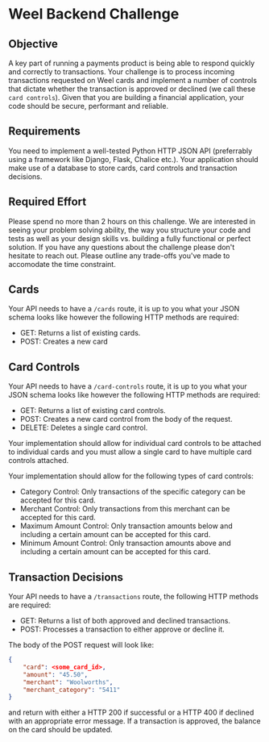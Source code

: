 
# Weel Backend Challenge
## Objective
A key part of running a payments product is being able to respond quickly and correctly to transactions. Your challenge is to process incoming transactions requested on Weel cards and implement a number of controls that dictate whether the transaction is approved or declined (we call these `card controls`). Given that you are building a financial application, your code should be secure, performant and reliable.

## Requirements
You need to implement a well-tested Python HTTP JSON API (preferrably using a framework like Django, Flask, Chalice etc.). Your application should make use of a database to store cards, card controls and transaction decisions.

## Required Effort
Please spend no more than 2 hours on this challenge. We are interested in seeing your problem solving ability, the way you structure your code and tests as well as your design skills vs. building a fully functional or perfect solution. If you have any questions about the challenge please don't hesitate to reach out. Please outline any trade-offs you've made to accomodate the time constraint.

## Cards
Your API needs to have a `/cards` route, it is up to you what your JSON schema looks like however the following HTTP methods are required:

- GET: Returns a list of existing cards.
- POST: Creates a new card

## Card Controls
Your API needs to have a `/card-controls` route, it is up to you what your JSON schema looks like however the following HTTP methods are required:

- GET: Returns a list of existing card controls.
- POST: Creates a new card control from the body of the request.
- DELETE: Deletes a single card control.

Your implementation should allow for individual card controls to be attached to individual cards and you must allow a single card to have multiple card controls attached.

Your implementation should allow for the following types of card controls:

- Category Control: Only transactions of the specific category can be accepted for this card.
- Merchant Control: Only transactions from this merchant can be accepted for this card.
- Maximum Amount Control: Only transaction amounts below and including a certain amount can be accepted for this card.
- Minimum Amount Control: Only transaction amounts above and including a certain amount can be accepted for this card.

## Transaction Decisions
Your API needs to have a `/transactions` route, the following HTTP methods are required:

- GET: Returns a list of both approved and declined transactions.
- POST: Processes a transaction to either approve or decline it.

The body of the POST request will look like:

```json
{
    "card": <some_card_id>,
    "amount": "45.50",
    "merchant": "Woolworths",
    "merchant_category": "5411"
}
```

and return with either a HTTP 200 if successful or a HTTP 400 if declined with an appropriate error message. If a transaction is approved, the balance on the card should be updated.

